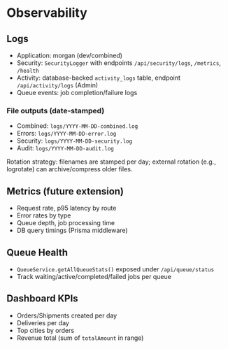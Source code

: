 # Observability

## Logs
- Application: morgan (dev/combined)
- Security: `SecurityLogger` with endpoints `/api/security/logs`, `/metrics`, `/health`
- Activity: database-backed `activity_logs` table, endpoint `/api/activity/logs` (Admin)
- Queue events: job completion/failure logs

### File outputs (date-stamped)
- Combined: `logs/YYYY-MM-DD-combined.log`
- Errors: `logs/YYYY-MM-DD-error.log`
- Security: `logs/YYYY-MM-DD-security.log`
- Audit: `logs/YYYY-MM-DD-audit.log`

Rotation strategy: filenames are stamped per day; external rotation (e.g., logrotate) can archive/compress older files.

## Metrics (future extension)
- Request rate, p95 latency by route
- Error rates by type
- Queue depth, job processing time
- DB query timings (Prisma middleware)

## Queue Health
- `QueueService.getAllQueueStats()` exposed under `/api/queue/status`
- Track waiting/active/completed/failed jobs per queue

## Dashboard KPIs
- Orders/Shipments created per day
- Deliveries per day
- Top cities by orders
- Revenue total (sum of `totalAmount` in range)
